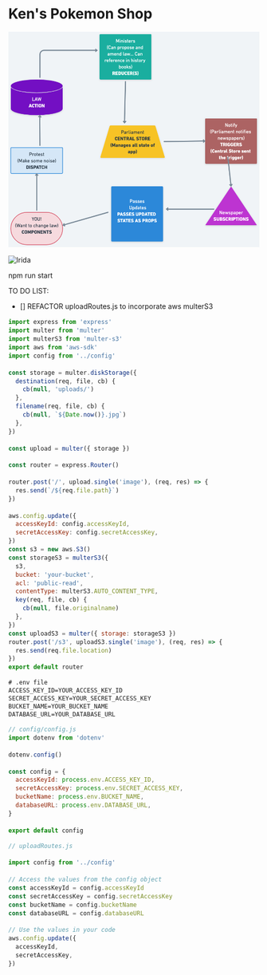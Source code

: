 # Ken's Pokemon Shop

![REDUX Diagram ](./REDUX.png)

![Irida](https://www.titancards.co.uk/image/cache/catalog/products/Pokemon_Card_Singles/Astral_Radiance/186-189-Irida-1100x1100h.jpg)

npm run start

TO DO LIST:

- [] REFACTOR uploadRoutes.js to incorporate aws multerS3

```js
import express from 'express'
import multer from 'multer'
import multerS3 from 'multer-s3'
import aws from 'aws-sdk'
import config from '../config'

const storage = multer.diskStorage({
  destination(req, file, cb) {
    cb(null, 'uploads/')
  },
  filename(req, file, cb) {
    cb(null, `${Date.now()}.jpg`)
  },
})

const upload = multer({ storage })

const router = express.Router()

router.post('/', upload.single('image'), (req, res) => {
  res.send(`/${req.file.path}`)
})

aws.config.update({
  accessKeyId: config.accessKeyId,
  secretAccessKey: config.secretAccessKey,
})
const s3 = new aws.S3()
const storageS3 = multerS3({
  s3,
  bucket: 'your-bucket',
  acl: 'public-read',
  contentType: multerS3.AUTO_CONTENT_TYPE,
  key(req, file, cb) {
    cb(null, file.originalname)
  },
})
const uploadS3 = multer({ storage: storageS3 })
router.post('/s3', uploadS3.single('image'), (req, res) => {
  res.send(req.file.location)
})
export default router
```

```shell
# .env file
ACCESS_KEY_ID=YOUR_ACCESS_KEY_ID
SECRET_ACCESS_KEY=YOUR_SECRET_ACCESS_KEY
BUCKET_NAME=YOUR_BUCKET_NAME
DATABASE_URL=YOUR_DATABASE_URL
```

```js
// config/config.js
import dotenv from 'dotenv'

dotenv.config()

const config = {
  accessKeyId: process.env.ACCESS_KEY_ID,
  secretAccessKey: process.env.SECRET_ACCESS_KEY,
  bucketName: process.env.BUCKET_NAME,
  databaseURL: process.env.DATABASE_URL,
}

export default config
```

```js
// uploadRoutes.js

import config from '../config'

// Access the values from the config object
const accessKeyId = config.accessKeyId
const secretAccessKey = config.secretAccessKey
const bucketName = config.bucketName
const databaseURL = config.databaseURL

// Use the values in your code
aws.config.update({
  accessKeyId,
  secretAccessKey,
})
```
